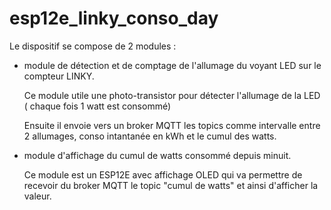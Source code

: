 # esp12e_linky_conso_day

Le dispositif se compose de 2 modules :

- module de détection et de comptage de l'allumage du voyant LED sur le compteur LINKY.

  Ce module utile une photo-transistor pour détecter l'allumage de la LED ( chaque fois 1 watt est consommé)

  Ensuite il envoie vers un broker MQTT les topics comme intervalle entre 2 allumages, conso intantanée en kWh et
  le cumul des watts.

- module d'affichage du cumul de watts consommé depuis minuit.

  Ce module est un ESP12E avec affichage OLED qui va permettre de recevoir du broker MQTT le topic "cumul de watts" et ainsi d'afficher la valeur.
